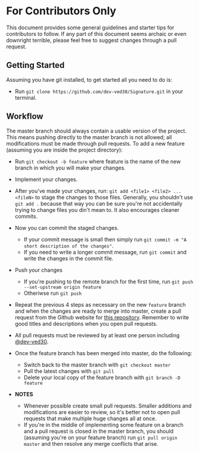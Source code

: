 # For Contributors Only

This document provides some general guidelines and starter tips for contributors to follow. If any part of this document seems archaic or even downright terrible, please feel free to suggest changes through a pull request.

## Getting Started

Assuming you have git installed, to get started all you need to do is:

* Run `git clone https://github.com/dev-ved30/Signature.git` in your terminal.

## Workflow

The master branch should always contain a usable version of the project. This means pushing directly to the master branch is not allowed; all modifications must be made through pull requests.
To add a new feature (assuming you are inside the project directory):

* Run `git checkout -b feature` where feature is the name of the new branch in which you will make your changes.
* Implement your changes.
* After you've made your changes, run: `git add <file1> <file2> ... <fileN>` to stage the changes to those files. Generally, you shouldn't use `git add .` because that way you can be sure you're not accidentally trying to change files you din't mean to. It also encourages cleaner commits.
* Now you can commit the staged changes. 
    * If your commit message is small then simply run `git commit -m "A short description of the changes"`.
    * If you need to write a longer commit message, run `git commit` and write the changes in the commit file.
* Push your changes 
    * If you're pushing to the remote branch for the first time, run `git push --set-upstream origin feature`
    * Otheriwse run `git push`
* Repeat the previous 4 steps as necessary on the new `feature` branch and when the changes are ready to merge into master, create a pull request from the Github website for [this repository](https://github.com/dev-ved30/Signature). Remember to write good titles and descriptions when you open pull requests.
* All pull requests must be reviewed by at least one person including [@dev-ved30](https://github.com/dev-ved30).

* Once the feature branch has been merged into master, do the following:
    * Switch back to the master branch with `git checkout master`
    * Pull the latest changes with `git pull`
    * Delete your local copy of the feature branch with `git branch -D feature`

* **NOTES** 
    * Whenever possible create small pull requests. Smaller additions and modifications are easier to review, so it's better not to open pull requests that make multiple huge changes all at once.
    * If you're in the middle of implementing some feature on a branch and a pull request is closed in the master branch,
    you should (assuming you're on your feature branch) run `git pull origin master` and then resolve any merge conflicts that arise.
